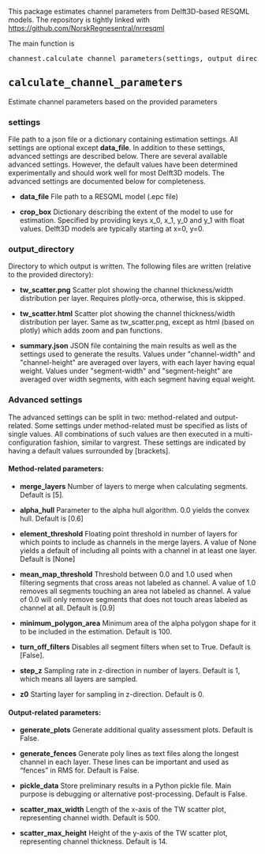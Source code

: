 This package estimates channel parameters from Delft3D-based RESQML models. The repository is tightly linked with https://github.com/NorskRegnesentral/nrresqml 

The main function is
<pre>
channest.calculate_channel_parameters(settings, output_directory)
</pre>

## <tt>calculate_channel_parameters</tt>

Estimate channel parameters based on the provided parameters

### settings
File path to a json file or a dictionary containing estimation settings. All settings are optional except
**data_file**. In addition to these settings, advanced settings are described below. There are several available
advanced settings. However, the default values have been determined experimentally and should work well for most
Delft3D models. The advanced settings are documented below for completeness.

- **data_file** File path to a RESQML model (.epc file)

- **crop_box** Dictionary describing the extent of the model to use for estimation. Specified by providing keys x_0,
x_1, y_0 and y_1 with float values. Delft3D models are typically starting at x=0, y=0.

### output_directory
Directory to which output is written.  The following files are written (relative to the provided directory):

- **tw_scatter.png** Scatter plot showing the channel thickness/width distribution per layer. Requires plotly-orca,
otherwise, this is skipped.

- **tw_scatter.html** Scatter plot showing the channel thickness/width distribution per layer. Same as
tw_scatter.png, except as html (based on plotly) which adds zoom and pan functions.

- **summary.json** JSON file containing the main results as well as the settings used to generate the results.
Values under "channel-width" and "channel-height" are averaged over layers, with each layer having equal weight.
Values under "segment-width" and "segment-height" are averaged over width segments, with each segment having equal
weight.

### Advanced settings
The advanced settings can be split in two: method-related and output-related. Some settings under method-related
must be specified as lists of single values. All combinations of such values are then executed in a
multi-configuration fashion, similar to vargrest. These settings are indicated by having a default values surrounded
by [brackets].

#### Method-related parameters:
- **merge_layers** Number of layers to merge when calculating segments. Default is [5].

- **alpha_hull** Parameter to the alpha hull algorithm. 0.0 yields the convex hull. Default is [0.6]

- **element_threshold** Floating point threshold in number of layers for which points to include as channels in the
merge layers. A value of None yields a default of including all points with a channel in at least one layer. Default
is [None]

- **mean_map_threshold** Threshold between 0.0 and 1.0 used when filtering segments that cross areas not labeled as
channel. A value of 1.0 removes all segments touching an area not labeled as channel. A value of 0.0 will only
remove segments that does not touch areas labeled as channel at all. Default is [0.9]

- **minimum_polygon_area** Minimum area of the alpha polygon shape for it to be included in the estimation. Default
is 100.

- **turn_off_filters** Disables all segment filters when set to True. Default is [False].

- **step_z** Sampling rate in z-direction in number of layers. Default is 1, which means all layers are sampled.

- **z0** Starting layer for sampling in z-direction. Default is 0.

#### Output-related parameters:

- **generate_plots** Generate additional quality assessment plots. Default is False.

- **generate_fences** Generate poly lines as text files along the longest channel in each layer. These lines can be
important and used as “fences” in RMS for. Default is False.

- **pickle_data** Store preliminary results in a Python pickle file. Main purpose is debugging or alternative
post-processing. Default is False.

- **scatter_max_width** Length of the x-axis of the TW scatter plot, representing channel width. Default is 500.

- **scatter_max_height** Height of the y-axis of the TW scatter plot, representing channel thickness. Default is 14.